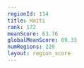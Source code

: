 ```yaml
---
regionId: 114
title: Haiti
rank: 172
meanScore: 63.76
globalMeanScore: 69.33
numRegions: 220
layout: region_score
---
```

